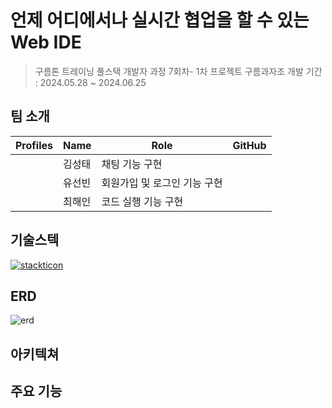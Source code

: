 # 언제 어디에서나 실시간 협업을 할 수 있는 Web IDE

> 구름톤 트레이닝 풀스택 개발자 과정 7회차- 1차 프로젝트 구름과자조
> 개발 기간 : 2024.05.28 ~ 2024.06.25

## 팀 소개

| Profiles | Name | Role | GitHub |
| --- | --- | --- | --- |
|| 김성태 | 채팅 기능 구현 | |
|| 유선빈 | 회원가입 및 로그인 기능 구현 |  |
|| 최해인 | 코드 실행 기능 구현 ||

## 기술스텍
[![stackticon](https://firebasestorage.googleapis.com/v0/b/stackticon-81399.appspot.com/o/images%2F1717940483627?alt=media&token=1b8fb67a-6961-4ab3-ae49-9b7fb3e90a04)](https://github.com/msdio/stackticon)

## ERD
![erd](https://github.com/CloudSnack-WebIDE/web-ide-back/assets/113276452/c817945b-6911-4ceb-ba00-94a9c6603371)


## 아키텍쳐

## 주요 기능 
